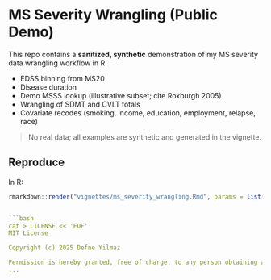 # MS Severity Wrangling (Public Demo)

This repo contains a **sanitized, synthetic** demonstration of my MS severity data wrangling workflow in R.

- EDSS binning from MS20
- Disease duration
- Demo MSSS lookup (illustrative subset; cite Roxburgh 2005)
- Wrangling of SDMT and CVLT totals
- Covariate recodes (smoking, income, education, employment, relapse, race)

> No real data; all examples are synthetic and generated in the vignette.

## Reproduce
In R:
```r
rmarkdown::render("vignettes/ms_severity_wrangling.Rmd", params = list(seed = 42))


```bash
cat > LICENSE << 'EOF'
MIT License

Copyright (c) 2025 Defne Yilmaz

Permission is hereby granted, free of charge, to any person obtaining a copy
...

